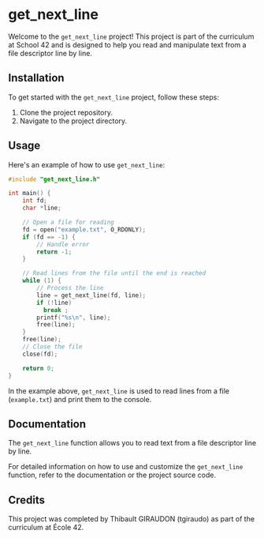 # get_next_line

Welcome to the `get_next_line` project! This project is part of the curriculum at School 42 and is designed to help you read and manipulate text from a file descriptor line by line.

## Installation

To get started with the `get_next_line` project, follow these steps:

1. Clone the project repository.
2. Navigate to the project directory.

## Usage

Here's an example of how to use `get_next_line`:

```c
#include "get_next_line.h"

int main() {
    int fd;
    char *line;

    // Open a file for reading
    fd = open("example.txt", O_RDONLY);
    if (fd == -1) {
        // Handle error
        return -1;
    }

    // Read lines from the file until the end is reached
    while (1) {
        // Process the line
        line = get_next_line(fd, line);
        if (!line)
          break ;
        printf("%s\n", line);
        free(line);
    }
    free(line);
    // Close the file
    close(fd);

    return 0;
}
```

In the example above, `get_next_line` is used to read lines from a file (`example.txt`) and print them to the console.

## Documentation

The `get_next_line` function allows you to read text from a file descriptor line by line.

For detailed information on how to use and customize the `get_next_line` function, refer to the documentation or the project source code.

## Credits

This project was completed by Thibault GIRAUDON (tgiraudo) as part of the curriculum at École 42.
